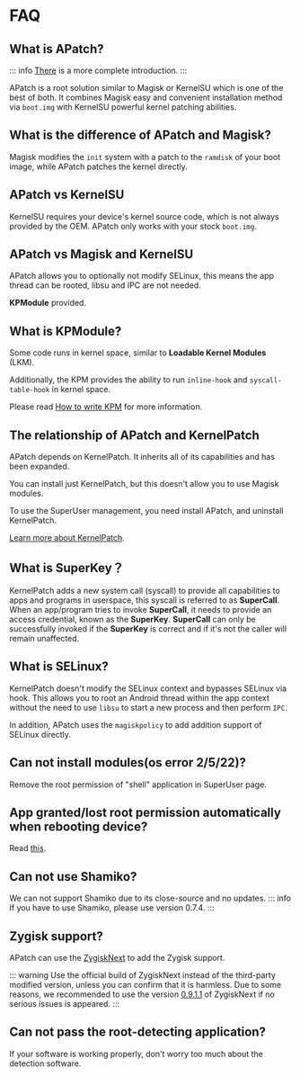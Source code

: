 # FAQ

## What is APatch?

::: info
[There](/en/what-is-apatch) is a more complete introduction.
:::

APatch is a root solution similar to Magisk or KernelSU which is one of the best of both. It combines Magisk easy and convenient installation method via `boot.img` with KernelSU powerful kernel patching abilities.

## What is the difference of APatch and Magisk?

Magisk modifies the `init` system with a patch to the `ramdisk` of your boot image, while APatch patches the kernel directly.

## APatch vs KernelSU

KernelSU requires your device's kernel source code, which is not always provided by the OEM. APatch only works with your stock `boot.img`.

## APatch vs Magisk and KernelSU

APatch allows you to optionally not modify SELinux, this means the app thread can be rooted, libsu and IPC are not needed.

**KPModule** provided.

## What is KPModule?

Some code runs in kernel space, similar to **Loadable Kernel Modules** (LKM).

Additionally, the KPM provides the ability to run `inline-hook` and `syscall-table-hook` in kernel space.

Please read [How to write KPM](https://github.com/bmax121/KernelPatch/blob/main/doc/zh-CN/module.md) for more information.

## The relationship of APatch and KernelPatch

APatch depends on KernelPatch. It inherits all of its capabilities and has been expanded.

You can install just KernelPatch, but this doesn't allow you to use Magisk modules.

To use the SuperUser management, you need install APatch, and uninstall KernelPatch.

[Learn more about KernelPatch](https://github.com/bmax121/KernelPatch).

## What is SuperKey？

KernelPatch adds a new system call (syscall) to provide all capabilities to apps and programs in userspace, this syscall is referred to as **SuperCall**. When an app/program tries to invoke **SuperCall**, it needs to provide an access credential, known as the **SuperKey**. **SuperCall** can only be successfully invoked if the **SuperKey** is correct and if it's not the caller will remain unaffected.

## What is SELinux?

KernelPatch doesn't modify the SELinux context and bypasses SELinux via hook. This allows you to root an Android thread within the app context without the need to use `libsu` to start a new process and then perform `IPC`.

In addition, APatch uses the `magiskpolicy` to add addition support of SELinux directly.  

## Can not install modules(os error 2/5/22)?

Remove the root permission of "shell" application in SuperUser page.

## App granted/lost root permission automatically when rebooting device?

Read [this](https://t.me/APatchChannel/74).

## Can not use Shamiko?

We can not support Shamiko due to its close-source and no updates.
::: info
If you have to use Shamiko, please use version 0.7.4.
:::

## Zygisk support?

APatch can use the [ZygiskNext](https://github.com/Dr-TSNG/ZygiskNext) to add the Zygisk support.

::: warning
Use the official build of ZygiskNext instead of the third-party modified version, unless you can confirm that it is harmless.
Due to some reasons, we recommended to use the version [0.9.1.1](https://github.com/Dr-TSNG/ZygiskNext/releases/tag/v4-0.9.1.1) of ZygiskNext if no serious issues is appeared.
:::

## Can not pass the root-detecting application?

If your software is working properly, don't worry too much about the detection software.

